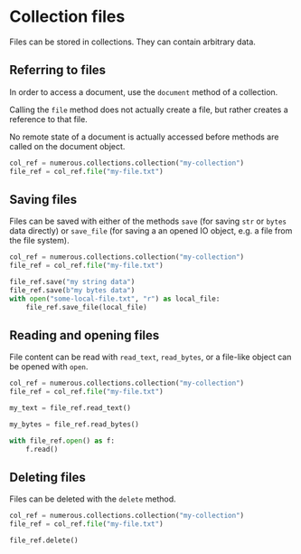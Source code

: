 # Collection files

Files can be stored in collections. They can contain arbitrary data.

## Referring to files

In order to access a document, use the `document` method of a collection.

Calling the `file` method does not actually create a file, but rather
creates a reference to that file.

No remote state of a document is actually accessed before methods are called on
the document object.

```py
col_ref = numerous.collections.collection("my-collection")
file_ref = col_ref.file("my-file.txt")
```

## Saving files

Files can be saved with either of the methods `save` (for saving `str` or
`bytes` data directly) or `save_file` (for saving a an opened IO object, e.g. a
file from the file system).

```py
col_ref = numerous.collections.collection("my-collection")
file_ref = col_ref.file("my-file.txt")

file_ref.save("my string data")
file_ref.save(b"my bytes data")
with open("some-local-file.txt", "r") as local_file:
    file_ref.save_file(local_file)
```

## Reading and opening files

File content can be read with `read_text`, `read_bytes`, or a file-like object
can be opened with `open`.

```py
col_ref = numerous.collections.collection("my-collection")
file_ref = col_ref.file("my-file.txt")

my_text = file_ref.read_text()

my_bytes = file_ref.read_bytes()

with file_ref.open() as f:
    f.read()
```

## Deleting files

Files can be deleted with the `delete` method.

```py
col_ref = numerous.collections.collection("my-collection")
file_ref = col_ref.file("my-file.txt")

file_ref.delete()
```
